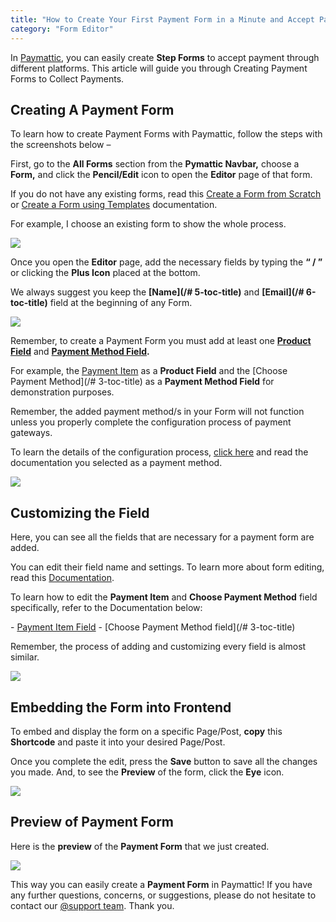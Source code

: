 ```yaml
---
title: "How to Create Your First Payment Form in a Minute and Accept Payments with Paymattic?"
category: "Form Editor"
---
```

In [Paymattic](https://paymattic.com/), you can easily create **Step Forms** to accept payment through different platforms. This article will guide you through Creating Payment Forms to Collect Payments.

## Creating A Payment Form 

To learn how to create Payment Forms with Paymattic, follow the steps with the screenshots below –

First, go to the **All Forms** section from the **Pymattic Navbar,** choose a **Form,** and click the **Pencil/Edit** icon to open the **Editor** page of that form.

If you do not have any existing forms, read this [Create a Form from Scratch](/how-to-create-a-form-from-scratch-with-paymattic) or [Create a Form using Templates](/simple-form-templates) documentation.

For example, I choose an existing form to show the whole process.

![](/images/form-editor/how-to-create-your-first-payment-form-in-a-minute-and-accept-payments-with-paymattic/Open-desired-form-scaled.webp)

Once you open the **Editor** page, add the necessary fields by typing the **“ / ”** or clicking the **Plus Icon** placed at the bottom.

We always suggest you keep the **[Name](/# 5-toc-title)** and **[Email](/# 6-toc-title)** field at the beginning of any Form.

![](/images/form-editor/how-to-create-your-first-payment-form-in-a-minute-and-accept-payments-with-paymattic/Type-Slash-or-Click-Plus-Icon-.webp)

Remember, to create a Payment Form you must add at least one **[Product Field](/how-to-use-the-product-fields)** and **[Payment Method Field](/how-to-use-the-payment-method-fields-section).**

For example, the [Payment Item](/how-to-add-payment-item-fields-in-wordpress-with-paymattic) as a **Product Field** and the [Choose Payment Method](/# 3-toc-title) as a **Payment Method Field** for demonstration purposes.

Remember, the added payment method/s in your Form will not function unless you properly complete the configuration process of payment gateways.

To learn the details of the configuration process, [click here](/payment-method-fields/all-payment-method) and read the documentation you selected as a payment method.

![](/images/form-editor/how-to-create-your-first-payment-form-in-a-minute-and-accept-payments-with-paymattic/Choosing-desired-fields.webp)

## Customizing the Field 

Here, you can see all the fields that are necessary for a payment form are added.

You can edit their field name and settings. To learn more about form editing, read this [Documentation](/how-to-edit-forms-in-wordpress-with-paymattic).

To learn how to edit the **Payment Item** and **Choose Payment Method** field specifically, refer to the Documentation below:

\- [Payment Item Field](/how-to-add-payment-item-fields-in-wordpress-with-paymattic)
\- [Choose Payment Method field](/# 3-toc-title)

Remember, the process of adding and customizing every field is almost similar.

![](/images/form-editor/how-to-create-your-first-payment-form-in-a-minute-and-accept-payments-with-paymattic/Added-necessary-fields-for-payment-form.webp)

## Embedding the Form into Frontend

To embed and display the form on a specific Page/Post, **copy** this **Shortcode** and paste it into your desired Page/Post.

Once you complete the edit, press the **Save** button to save all the changes you made. And, to see the **Preview** of the form, click the **Eye** icon.

![](/images/form-editor/how-to-create-your-first-payment-form-in-a-minute-and-accept-payments-with-paymattic/Save-preview-and-shortcode-button.webp)

## Preview of Payment Form

Here is the **preview** of the **Payment Form** that we just created.

![](/images/form-editor/how-to-create-your-first-payment-form-in-a-minute-and-accept-payments-with-paymattic/Preview-of-Payment-Form.webp)

This way you can easily create a **Payment Form** in Paymattic!
If you have any further questions, concerns, or suggestions, please do not hesitate to contact our [@support team](https://wpmanageninja.com/support-tickets/?utm_source=wpmn&utm_medium=home&utm_campaign=site#/). Thank you.